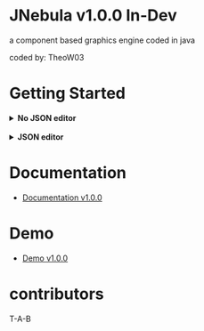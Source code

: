 # JNebula v1.0.0 In-Dev

a component based graphics engine
coded in java 

<p>coded by: TheoW03 </p>


# Getting Started

<details>
<summary><b>No JSON editor</b></summary>


main

```JAVA
import org.JNebula.GameObjects.GameRenderer;

public class Main {
    public static void main(String[] args) throws IOException {
        GameRenderer starterCode = new StarterCode(); //for step 3 if you get a not defined error then
        Window.InitWindow(640, 480, "example window", starterCode);
    }
}

```
---

your renderer class
```JAVA
public class StarterCode extends GameRenderer {
    
    //if you use the object editor it requires Scene object.java
    //runs 1st frame
    @Override
    public void init(GLAutoDrawable glAutoDrawable) {
        super.init(glAutoDrawable); 
        GameObject obj = new GameObject("starterObj"); // you can name it what you want
        obj.AddComponent(new CameraComponent(new Vector3(0,0,0))); //not required if you dont add it will default to 0,0
        obj.AddComponent(new SpriteComponents("sprite.png","png",null)); //the null is a color
        obj.AddComponent(new TransformComponent(new Vector3(0,0,0)));
        gameObjectArrayList.add(obj);
    }
    //runs every frame. 
    @Override
    public void display(GLAutoDrawable glAutoDrawable) {
        InitObjects.InstantiateObjects(gameObjectArrayList); //inits list
        GameObject render1Instance = InitObjects.Find("render1");
    }
}


```
</details>
<br>
<details> 

<summary><b> JSON editor</b></summary>

warning: The JSON editor isn't fully functional and may have some bugs. or some specific test cases where 
its unusable. 

```JSON
[
  {
    "name": "render1",
    "isActive": true,
    "components": [
      {
        "component_name": "org.JNebula.Components.DifferentComponents.TransformComponent",
        "location": {
          "x": 100,
          "y": 100,
          "z": 0
        }
      },
      {
        "component_name": "org.JNebula.Components.DifferentComponents.SpriteComponent",
        "file": "${path to image}",
        "type": "jpg"
      }
    ]
  }
]
```


```JAVA
import org.JNebula.GameObjects.GameRenderer;

public class Main {
    public static void main(String[] args) throws IOException {
        GameRenderer starterCode = new StarterCode(); //for step 3 if you get a not defined error then
        Window.InitWindow(640, 480, "example window", starterCode);
    }
}

```


```JAVA
public class StarterCode extends GameRenderer {
    public InitObjects initObject;

    //if you use the object editor it requires Scene object.java
    //runs 1st frame
    @Override
    public void init(GLAutoDrawable glAutoDrawable) {
        super.init(glAutoDrawable);
        ObjectEditorJSON js = new ObjectEditorJSON("${PATH TO JSON}"); //JSON code
        gameObjectArrayList = js.objects;
    }
    //runs every frame. 
    @Override
    public void display(GLAutoDrawable glAutoDrawable) {
        Init.InstantiateObjects(gameObjectArrayList); //inits list
    }
}
```
</details>



# Documentation

* <a href = https://github.com/TheoW03/JNebula/tree/master/src/org/JNebula/Docs>Documentation v1.0.0 </a>

# Demo 

* <a href = https://github.com/TheoW03/JNebula/tree/master/src/DemoGame> Demo v1.0.0 </a>

# contributors

T-A-B


